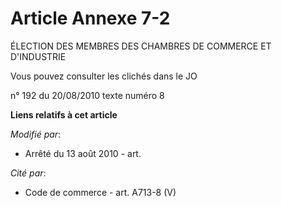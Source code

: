# Article Annexe 7-2

ÉLECTION DES MEMBRES DES CHAMBRES DE COMMERCE ET D'INDUSTRIE

Vous pouvez consulter les clichés dans le JO 

n° 192 du 20/08/2010 texte numéro 8

**Liens relatifs à cet article**

_Modifié par_:

  - Arrêté du 13 août 2010 - art.

_Cité par_:

  - Code de commerce - art. A713-8 (V)
